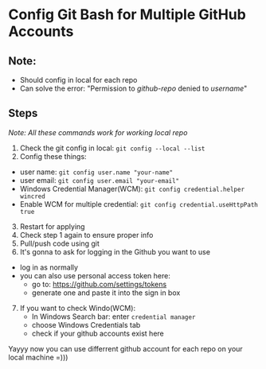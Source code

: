 # Config Git Bash for Multiple GitHub Accounts

## Note: 
- Should config in local for each repo
- Can solve the error: "Permission to _github-repo_ denied to _username_"

## Steps 
_Note: All these commands work for working local repo_ 
1. Check the git config in local: `git config --local --list`
2. Config these things:
  - user name: `git config user.name "your-name"`
  - user email: `git config user.email "your-email"`
  - Windows Credential Manager(WCM): `git config credential.helper wincred`
  - Enable WCM for multiple credential: `git config credential.useHttpPath true`
3. Restart for applying
4. Check step 1 again to ensure proper info
5. Pull/push code using git
6. It's gonna to ask for logging in the Github you want to use
  - log in as normally
  - you can also use personal access token here:
    - go to: https://github.com/settings/tokens
    - generate one and paste it into the sign in box
7. If you want to check Windo(WCM): 
    - In Windows Search bar: enter `credential manager`
    - choose Windows Credentials tab
    - check if your github accounts exist here
  
  Yayyy now you can use differrent github account for each repo on your local machine =)))
